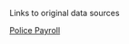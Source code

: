 Links to original data sources

[Police Payroll](https://controllerdata.lacity.org/Payroll/Police-Payroll/sxpf-rh6t) 
